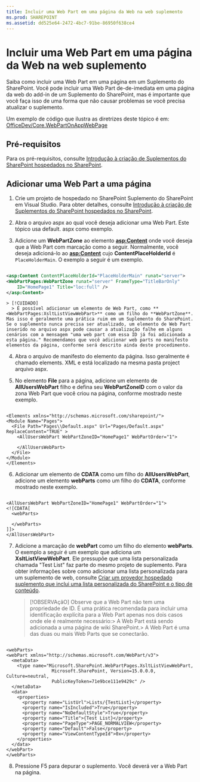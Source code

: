 ```yaml
---
title: Incluir uma Web Part em uma página da Web na web suplemento
ms.prod: SHAREPOINT
ms.assetid: dd525e64-2472-4bc7-91be-86950f638ce4
---
```



# Incluir uma Web Part em uma página da Web na web suplemento
Saiba como incluir uma Web Part em uma página em um Suplemento do SharePoint.
Você pode incluir uma Web Part de-de-imediata em uma página da web do add-in de um Suplemento do SharePoint, mas é importante que você faça isso de uma forma que não causar problemas se você precisa atualizar o suplemento.
  
    
    

Um exemplo de código que ilustra as diretrizes deste tópico é em:  [OfficeDev/Core.WebPartOnAppWebPage](https://github.com/OfficeDev/PnP/tree/master/Samples/Core.WebPartOnAppWebPage)
## Pré-requisitos

Para os pré-requisitos, consulte  [Introdução à criação de Suplementos do SharePoint hospedados no SharePoint](get-started-creating-sharepoint-hosted-sharepoint-add-ins.md).
  
    
    

## Adicionar uma Web Part a uma página


  
    
    

1. Crie um projeto de hospedado no SharePoint Suplemento do SharePoint em Visual Studio. Para obter detalhes, consulte  [Introdução à criação de Suplementos do SharePoint hospedados no SharePoint](get-started-creating-sharepoint-hosted-sharepoint-add-ins.md).
    
  
2. Abra o arquivo aspx ao qual você deseja adicionar uma Web Part. Este tópico usa default. aspx como exemplo.
    
  
3. Adicione um **WebPartZone** ao elemento **<asp:Content>** onde você deseja que a Web Part com marcação como a seguir. Normalmente, você deseja adicioná-lo ao **<asp:Content>** cujo **ContentPlaceHolderId** é `PlaceHolderMain`. O exemplo a seguir é um exemplo.
    
  ```XML
  
<asp:Content ContentPlaceHolderId="PlaceHolderMain" runat="server">
  <WebPartPages:WebPartZone runat="server" FrameType="TitleBarOnly" 
      ID="HomePage1" Title="loc:full" />
</asp:Content>

  ```


    > [!CUIDADO]
      > É possível adicionar um elemento de Web Part, como **<WebPartPages:XsltListViewWebPart>** como um filho do **WebPartZone**. Mas isso é geralmente uma prática ruim em um Suplemento do SharePoint. Se o suplemento nunca precisa ser atualizado, um elemento de Web Part inserido no arquivo aspx pode causar a atualização falhe em alguns cenários com a mensagem "uma web part com essa ID já foi adicionada a esta página." Recomendamos que você adicionar web parts no manifesto elementos da página, conforme será descrito ainda deste procedimento.
4. Abra o arquivo de manifesto do elemento da página. Isso geralmente é chamado elements. XML e está localizado na mesma pasta project arquivo aspx.
    
  
5. No elemento **File** para a página, adicione um elemento de **AllUsersWebPart** filho e defina seu **WebPartZoneID** com o valor da zona Web Part que você criou na página, conforme mostrado neste exemplo.
    
  ```
  
<Elements xmlns="http://schemas.microsoft.com/sharepoint/">
  <Module Name="Pages">
    <File Path="Pages\\Default.aspx" Url="Pages/Default.aspx" ReplaceContent="TRUE" >
      <AllUsersWebPart WebPartZoneID="HomePage1" WebPartOrder="1">

      </AllUsersWebPart>
    </File>
  </Module>
</Elements>

  ```

6. Adicionar um elemento de **CDATA** como um filho do **AllUsersWebPart**, adicione um elemento **webParts** como um filho do **CDATA**, conforme mostrado neste exemplo.
    
  ```
  
<AllUsersWebPart WebPartZoneID="HomePage1" WebPartOrder="1">
  <![CDATA[
    <webParts>

    </webParts>
  ]]>
</AllUsersWebPart>
  ```

7. Adicione a marcação de **webPart** como um filho do elemento **webParts**. O exemplo a seguir é um exemplo que adiciona um **XsltListViewWebPart**. Ele pressupõe que uma lista personalizada chamada "Test List" faz parte do mesmo projeto de suplemento. Para obter informações sobre como adicionar uma lista personalizada para um suplemento de web, consulte  [Criar um provedor hospedado suplemento que inclui uma lista personalizada do SharePoint e o tipo de conteúdo](create-a-provider-hosted-add-in-that-includes-a-custom-sharepoint-list-and-conte.md).
    
    > [!OBSERVAçãO]
      > Observe que a Web Part não tem uma propriedade de ID. É uma prática recomendada para incluir uma identificação explícita para a Web Part apenas nos dois casos onde ele é realmente necessário:> A Web Part está sendo adicionada a uma página de wiki SharePoint.> A Web Part é uma das duas ou mais Web Parts que se conectarão.

  ```
  
<webParts>
  <webPart xmlns="http://schemas.microsoft.com/WebPart/v3">
    <metaData>
      <type name="Microsoft.SharePoint.WebPartPages.XsltListViewWebPart, 
                   Microsoft.SharePoint, Version=15.0.0.0, Culture=neutral, 
                   PublicKeyToken=71e9bce111e9429c" />
    </metaData>
    <data>
      <properties>
        <property name="ListUrl">Lists/{TestList}</property>
        <property name="IsIncluded">True</property>
        <property name="NoDefaultStyle">True</property>
        <property name="Title">{Test List}</property>
        <property name="PageType">PAGE_NORMALVIEW</property>
        <property name="Default">False</property>
        <property name="ViewContentTypeId">0x</property>
      </properties>
    </data>
  </webPart>
</webParts>
  ```

8. Pressione F5 para depurar o suplemento. Você deverá ver a Web Part na página.
    
  

